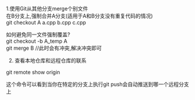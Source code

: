 1.使用Git从其他分支merge个别文件  
在B分支上,强制合并A分支(适用于A和B分支没有重复代码的情况)  
git checkout A a.cpp b.cpp c.cpp  

如何避免同一文件强制覆盖?  
git checkout -b A_temp A  
git merge B //此时会有冲突,解决冲突即可  

2. 查看本地仓库和远程仓库的联系

git remote show origin

这个命令可以看到当你在特定的分支上执行git push会自动推送到哪一个远程分支上

